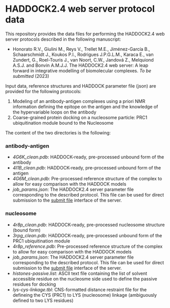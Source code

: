 # HADDOCK2.4 web server protocol data

This repository provides the data files for performing the HADDOCK2.4 web server protocols described in the following manuscript:

  * Honorato R.V., Giulini M., Reys V., Trellet M.E., Jiménez-García B., Schaarschmidt J.,  Koukos P.I., Rodrigues J.P.G.L.M., Karaca E., van Zundert, G., Roel-Touris J., van Noort, C.W., Jandová Z., Melquiond A.S.J. and Bonvin A.M.J.J.  The HADDOCK2.4 web server: A leap forward in integrative modelling of biomolecular complexes. _To be submitted_ (2023)


Input data, reference structures and HADDOCK parameter file (json) are provided for the following protocols:

1. Modeling of an antibody-antigen complexes using a priori NMR information	defining the epitope on the antigen and the knowledge of the hypervariable loops on the antibody
2. Coarse-grained protein docking on a nucleosome particle: PRC1 ubiquitination module bound to the Nucleosome

The content of the two directories is the following:

### antibody-antigen

  * _4G6K_clean.pdb_: HADDOCK-ready, pre-processed unbound form of the antibody
  * _4I1B_clean.pdb_: HADDOCK-ready, pre-processed unbound form of the antigen
  * _4G6M_clean.pdb_: Pre-processed reference structure of the complex to allow for easy comparison with the HADDOCK models
  * _job_params.json_: The HADDOCK2.4 server parameter file corresponding to the described protocol. This file can be used for direct submission to the [submit file](https://bianca.science.uu.nl/haddock2.4/submit_file) interface of the server.


### nucleosome

  * _4r8p_clean.pdb_: HADDOCK-ready, pre-processed nucleosome structure (bound form)
  * _3rpg_clean.pdb_: HADDOCK-ready, pre-processed unbound form of the PRC1 ubiquitination module
  * _4r8p_reference.pdb_: Pre-processed reference structure of the complex to allow for easy comparison with the HADDOCK models
  * _job_params.json_: The HADDOCK2.4 server parameter file corresponding to the described protocol. This file can be used for direct submission to the [submit file](https://bianca.science.uu.nl/haddock2.4/submit_file) interface of the server.
  * _histones-passive.list_: ASCII text file containing the list of solvent accessible residue on the nucleosme side used to define the passive residues for docking
  * _lys-cys-linkage.tbl_: CNS-formatted distance restraint file for the defineing the CYS (PRC1) to LYS (nucleosome) linkage (ambiguously defined to two LYS residues)


